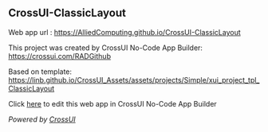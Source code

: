 ## CrossUI-ClassicLayout
Web app url : https://AlliedComputing.github.io/CrossUI-ClassicLayout

This project was created by CrossUI No-Code App Builder: https://crossui.com/RADGithub

Based on template: https://linb.github.io/CrossUI_Assets/assets/projects/Simple/xui_project_tpl_ClassicLayout

Click [here](https://crossui.com/RADGithub/#!from=github&owner=AlliedComputing&repo=CrossUI-ClassicLayout) to edit this web app in CrossUI No-Code App Builder

<i>Powered by [CrossUI](https://crossui.com)</i>
